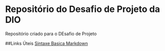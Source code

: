 # Repositório do Desafio de Projeto da DIO
Repositório criado para o DEsafio de Projeto

##Links Úteis
[Sintaxe Basica Markdown](https://www.markdownguide.org/basic-syntax/)



